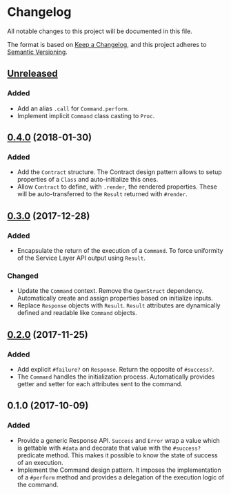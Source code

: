 # Changelog
All notable changes to this project will be documented in this file.

The format is based on [Keep a Changelog](https://keepachangelog.com/en/1.0.0/),
and this project adheres to [Semantic Versioning](https://semver.org/spec/v2.0.0.html).

## [Unreleased]

### Added

* Add an alias `.call` for `Command.perform`.
* Implement implicit `Command` class casting to `Proc`.

## [0.4.0] (2018-01-30)

### Added

* Add the `Contract` structure. The Contract design pattern allows to setup
properties of a `Class` and auto-initialize this ones.
* Allow `Contract` to define, with `.render`, the rendered properties. These
will be auto-transferred to the `Result` returned with `#render`.

## [0.3.0] (2017-12-28)

### Added

* Encapsulate the return of the execution of a `Command`. To force uniformity of
the Service Layer API output using `Result`.

### Changed

* Update the `Command` context. Remove the `OpenStruct` dependency.
Automatically create and assign properties based on initialize inputs.
* Replace `Response` objects with `Result`. `Result` attributes are dynamically
defined and readable like `Command` objects.

## [0.2.0] (2017-11-25)

### Added

* Add explicit `#failure?` on `Response`. Return the opposite of `#success?`.
* The `Command` handles the initialization process. Automatically provides
getter and setter for each attributes sent to the command.

## 0.1.0 (2017-10-09)

### Added

* Provide a generic Response API. `Success` and `Error` wrap a value which is
gettable with `#data` and decorate that value with the `#success?` predicate
method. This makes it possible to know the state of success of an execution.
* Implement the Command design pattern. It imposes the implementation of a
`#perform` method and provides a delegation of the execution logic of the
command.

[Unreleased]: https://github.com/gemologist/service_layer/compare/v0.4.0...master
[0.4.0]: https://github.com/gemologist/service_layer/compare/v0.3.0...v0.4.0
[0.3.0]: https://github.com/gemologist/service_layer/compare/v0.2.0...v0.3.0
[0.2.0]: https://github.com/gemologist/service_layer/compare/v0.1.0...v0.2.0
